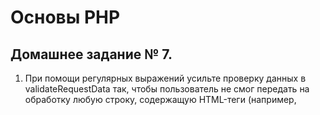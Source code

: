 # Основы PHP

## Домашнее задание № 7.

1. При помощи регулярных выражений усильте проверку данных в validateRequestData так, чтобы пользователь не смог передать на обработку любую строку, содержащую HTML-теги (например, <script>)

2. Доработайте шаблон аутентификации. В нем нужно добавить две вещи:

    В приветствии нужно выводить имя залогинившегося пользователя.
    Также надо выводить ссылку «Выйти из системы», которая будет уничтожать сессию пользователя.

3. Переработайте имеющийся функционал приложения на формы.

    Создание, обновление и удаление пользователя теперь должно производиться через формы.
    Если пользователь обновляется, в форму должны быть выведены текущие значения. Это может быть сделано ссылкой из списка пользователей (рядом с каждым из них будет своя ссылка “Обновить данные”).

4. *Создайте функцию “Запомнить меня” в форме логина.

    В форме должен появиться checkbox “Запомнить меня”.
    При нажатии на него в процессе логина пользователю выдаётся cookie, по которому происходит автоматическая авторизация, даже если сессия закончилась.
    При логине нужно будет генерировать токен из random_bytes(), размещая его в cookies и БД, чтобы сравнивать их
    При выходе из системы токен надо деактивировать.

5. Исправьте потолстевший Абстрактный контроллер.
